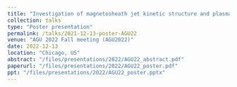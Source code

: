 ```yaml
---
title: "Investigation of magnetosheath jet kinetic structure and plasma moment derivation"
collection: talks
type: "Poster presentation"
permalink: /talks/2021-12-13-poster-AGU22
venue: "AGU 2022 Fall meeting (AGU2022)"
date: 2022-12-13
location: "Chicago, US"
abstract: "/files/presentations/2022/AGU22_abstract.pdf"
paperurl: "/files/presentations/2022/AGU22_poster.pdf"
ppt: "/files/presentations/2022/AGU22_poster.pptx"
---
```

